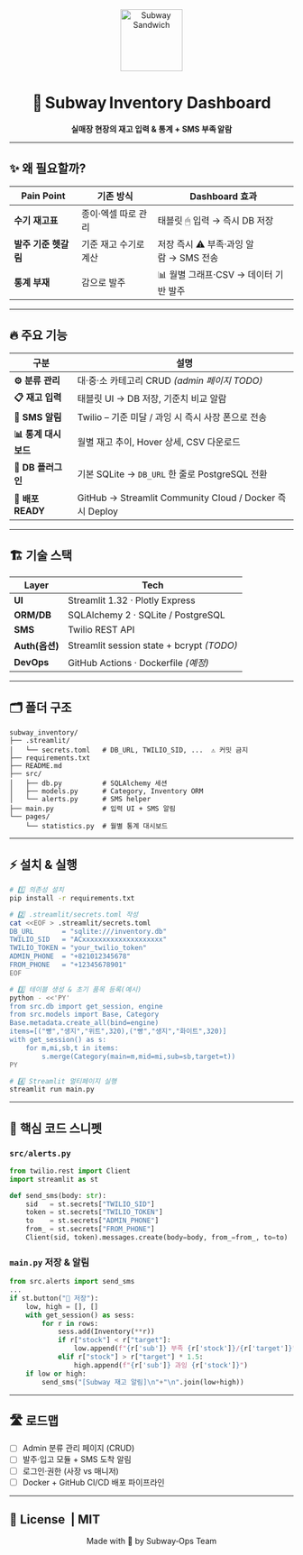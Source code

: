 <div align="center">

<img src="https://em-content.zobj.net/source/apple/391/sandwich_1f96a.png" width="110" alt="Subway Sandwich" />

# 🥪 Subway Inventory Dashboard

**실매장 현장의 재고 입력 & 통계 + SMS 부족 알람**

</div>

---

## ✨ 왜 필요할까?

| Pain Point           | 기존 방식             | Dashboard 효과                         |
| -------------------- | --------------------- | -------------------------------------- |
| **수기 재고표**      | 종이·엑셀 따로 관리   | 태블릿 🖱 입력 → 즉시 DB 저장           |
| **발주 기준 헷갈림** | 기준 재고 수기로 계산 | 저장 즉시 ⚠️ 부족·과잉 알람 → SMS 전송 |
| **통계 부재**        | 감으로 발주           | 📊 월별 그래프·CSV → 데이터 기반 발주  |

---

## 🔥 주요 기능

|   구분               |   설명                                                  |
| -------------------- | ------------------------------------------------------- |
| **⚙️ 분류 관리**     | 대·중·소 카테고리 CRUD _(admin 페이지 TODO)_            |
| **📋 재고 입력**     | 태블릿 UI → DB 저장, 기준치 비교 알람                   |
| **📲 SMS 알림**      | Twilio – 기준 미달 / 과잉 시 즉시 사장 폰으로 전송      |
| **📊 통계 대시보드** | 월별 재고 추이, Hover 상세, CSV 다운로드                |
| **🔗 DB 플러그인**   | 기본 SQLite → `DB_URL` 한 줄로 PostgreSQL 전환          |
| **🚀 배포 READY**    | GitHub → Streamlit Community Cloud / Docker 즉시 Deploy |

---

## 🏗️ 기술 스택

| Layer          | Tech                                      |
| -------------- | ----------------------------------------- |
| **UI**         | Streamlit 1.32 · Plotly Express           |
| **ORM/DB**     | SQLAlchemy 2 · SQLite / PostgreSQL        |
| **SMS**        | Twilio REST API                           |
| **Auth(옵션)** | Streamlit session state + bcrypt _(TODO)_ |
| **DevOps**     | GitHub Actions · Dockerfile *(예정)*      |

---

## 🗂 폴더 구조

```text
subway_inventory/
├── .streamlit/
│   └── secrets.toml   # DB_URL, TWILIO_SID, ...  ⚠︎ 커밋 금지
├── requirements.txt
├── README.md
├── src/
│   ├── db.py          # SQLAlchemy 세션
│   ├── models.py      # Category, Inventory ORM
│   └── alerts.py      # SMS helper
├── main.py            # 입력 UI + SMS 알림
└── pages/
    └── statistics.py  # 월별 통계 대시보드
```

---

## ⚡ 설치 & 실행

```bash
# 1️⃣ 의존성 설치
pip install -r requirements.txt

# 2️⃣ .streamlit/secrets.toml 작성
cat <<EOF > .streamlit/secrets.toml
DB_URL       = "sqlite:///inventory.db"
TWILIO_SID   = "ACxxxxxxxxxxxxxxxxxxxx"
TWILIO_TOKEN = "your_twilio_token"
ADMIN_PHONE  = "+821012345678"
FROM_PHONE   = "+12345678901"
EOF

# 3️⃣ 테이블 생성 & 초기 품목 등록(예시)
python - <<'PY'
from src.db import get_session, engine
from src.models import Base, Category
Base.metadata.create_all(bind=engine)
items=[("빵","생지","위트",320),("빵","생지","화이트",320)]
with get_session() as s:
    for m,mi,sb,t in items:
        s.merge(Category(main=m,mid=mi,sub=sb,target=t))
PY

# 4️⃣ Streamlit 멀티페이지 실행
streamlit run main.py
```

---

## 🔑 핵심 코드 스니펫

### `src/alerts.py`

```python
from twilio.rest import Client
import streamlit as st

def send_sms(body: str):
    sid   = st.secrets["TWILIO_SID"]
    token = st.secrets["TWILIO_TOKEN"]
    to    = st.secrets["ADMIN_PHONE"]
    from_ = st.secrets["FROM_PHONE"]
    Client(sid, token).messages.create(body=body, from_=from_, to=to)
```

### `main.py` 저장 & 알림

```python
from src.alerts import send_sms
...
if st.button("💾 저장"):
    low, high = [], []
    with get_session() as sess:
        for r in rows:
            sess.add(Inventory(**r))
            if r["stock"] < r["target"]:
                low.append(f"{r['sub']} 부족 {r['stock']}/{r['target']}")
            elif r["stock"] > r["target"] * 1.5:
                high.append(f"{r['sub']} 과잉 {r['stock']}")
    if low or high:
        send_sms("[Subway 재고 알림]\n"+"\n".join(low+high))
```

---

## 🛣️ 로드맵

- [ ] Admin 분류 관리 페이지 (CRUD)
- [ ] 발주·입고 모듈 + SMS 도착 알림
- [ ] 로그인·권한 (사장 vs 매니저)
- [ ] Docker + GitHub CI/CD 배포 파이프라인

---

## 📜 License  | MIT

<div align="center">Made with 💚 by Subway‑Ops Team</div>

